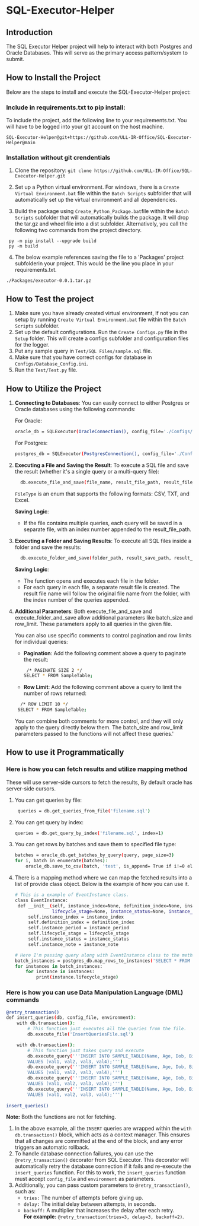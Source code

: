 # SQL-Executor-Helper

## Introduction
The SQL Executor Helper project will help to interact with both Postgres and Oracle Databases. This will serve as the primary access pattern/system to submit.

## How to Install the Project
Below are the steps to install and execute the SQL-Executor-Helper project:

### Include in requirements.txt to pip install:
To include the project, add the following line to your requirements.txt. You will have to be logged into your git account on the host machine.
```
SQL-Executor-Helper@git+https://github.com/ULL-IR-Office/SQL-Executor-Helper@main
```
### Installation without git crendentials
1. Clone the repository:
   ```git clone https://github.com/ULL-IR-Office/SQL-Executor-Helper.git```

2. Set up a Python virtual environment. For windows, there is a `Create Virtual Environment.bat` file within the `Batch Scripts` subfolder that will automatically set up the virtual environment and all dependencies.
3. Build the package using `Create_Python_Package.bat`file within the `Batch Scripts` subfolder that will automatically builds the package. It will drop the tar.gz and wheel file into a dist subfolder. Alternatively, you call the following two commands from the project directory.
```
 py -m pip install --upgrade build
 py -m build
```
4. The below example references saving the file to a 'Packages' project subfolderin your project. This would be the line you place in your requirements.txt.
```
./Packages/executor-0.0.1.tar.gz
```

## How to Test the project
1. Make sure you have already created virtual environment, If not you can setup by running `Create Virtual Environment.bat` file within the `Batch Scripts` subfolder.
2. Set up the default configurations. Run the `Create Configs.py` file in the `Setup` folder. This will create a configs subfolder and configuration files for the logger.
3. Put any sample query in `Test/SQL Files/sample.sql` file.
4. Make sure that you have correct configs for database in `Configs/Database_Config.ini`.
5. Run the `Test/Test.py` file.

## How to Utilize the Project

1.  **Connecting to Databases**: You can easily connect to either Postgres or Oracle databases using the following commands:  
   
    For Oracle:
    
    ```bash
    oracle_db = SQLExecutor(OracleConnection(), config_file='./Configs/Database_Config.ini', environment='test')
    ```
    For Postgres:
    ``` bash
    postgres_db = SQLExecutor(PostgresConnection(), config_file='./Configs/Database_Config.ini', environment='test')
    ```


2.  **Executing a File and Saving the Result**: To execute a SQL file and save the result (whether it's a single query or a multi-query file):

    ```bash
      db.execute_file_and_save(file_name, result_file_path, result_file_type=FileType.CSV)
      ```

    `FileType` is an enum that supports the following formats: CSV, TXT, and Excel.

    **Saving Logic**:

    -   If the file contains multiple queries, each query will be saved in a separate file, with an index number appended to the result_file_path.
3.  **Executing a Folder and Saving Results**: To execute all SQL files inside a folder and save the results:

    ```bash
      db.execute_folder_and_save(folder_path, result_save_path, result_file_type=FileType.CSV)
      ```

    **Saving Logic**:

    -   The function opens and executes each file in the folder.
    -   For each query in each file, a separate result file is created. The result file name will follow the original file name from the folder, with the index number of the queries appended.
4.  **Additional Parameters**: Both execute_file_and_save and execute_folder_and_save allow additional parameters like batch_size and row_limit. These parameters apply to all queries in the given file.

    You can also use specific comments to control pagination and row limits for individual queries:

    -   **Pagination**: Add the following comment above a query to paginate the result:

        ```bash
         /* PAGINATE SIZE 2 */
        SELECT * FROM SampleTable;
         ```

    -   **Row Limit**: Add the following comment above a query to limit the number of rows returned:

       ```bash 
         /* ROW LIMIT 10 */
        SELECT * FROM SampleTable;
      ```

    You can combine both comments for more control, and they will only apply to the query directly below them. The batch_size and row_limit parameters passed to the functions will not affect these queries.'

## How to use it Programmatically

### Here is how you can fetch results and utilize mapping method
These will use server-side cursors to fetch the results, By default oracle has server-side cursors.

1.  You can get queries by file:
     ```bash
      queries = db.get_queries_from_file('filename.sql')
      ```
2.  You can get query by index:
      ```bash
      queries = db.get_query_by_index('filename.sql', index=1)
      ```
3. You can get rows by batches and save them to specified file type:
      ```bash
      batches = oracle_db.get_batches_by_query(query, page_size=3)
      for i, batch in enumerate(batches):
          oracle_db.save_to_csv(batch, 'test', is_append= True if i!=0 else False, include_header=True if i==0 else False)
      ```
4. There is a mapping method where we can map the fetched results into a list of provide class object. Below is the example of how you can use it.
   ```bash
   # This is a example of EventInstance class.
   class EventInstance:
    def __init__(self, instance_index=None, definition_index=None, instance_period=None, 
                 lifecycle_stage=None, instance_status=None, instance_note=None):
        self.instance_index = instance_index
        self.definition_index = definition_index
        self.instance_period = instance_period
        self.lifecycle_stage = lifecycle_stage
        self.instance_status = instance_status
        self.instance_note = instance_note

   # Here I'm passing query along with EventInstance class to the method whill will yeild batches of (list of class objects) for a given page_size.
   batch_instances = postgres_db.map_rows_to_instances('SELECT * FROM event_tracker.event_instances', EventInstance, page_size=5)
   for instances in batch_instances:
       for instance in instances:
           print(instance.lifecycle_stage)
   ```
### Here is how you can use Data Manipulation Language (DML) commands

```bash
@retry_transaction()
def insert_queries(db, config_file, environment):
    with db.transaction():
    	# This function just executes all the queries from the file.
        db.execute_file('InsertQueriesFile.sql')

    with db.transaction():
    	# This function just takes query and execute
        db.execute_query('''INSERT INTO SAMPLE_TABLE(Name, Age, Dob, Bio)
        VALUES (val1, val2, val3, val4);''')
        db.execute_query('''INSERT INTO SAMPLE_TABLE(Name, Age, Dob, Bio)
        VALUES (val1, val2, val3, val4);''')
        db.execute_query('''INSERT INTO SAMPLE_TABLE(Name, Age, Dob, Bio)
        VALUES (val1, val2, val3, val4);''')
        db.execute_query('''INSERT INTO SAMPLE_TABLE(Name, Age, Dob, Bio)
        VALUES (val1, val2, val3, val4);''')
        
insert_queries()
```
**Note:** Both the functions are not for fetching.

1. In the above example, all the `INSERT` queries are wrapped within the `with db.transaction()` block, which acts as a context manager. This ensures that all changes are committed at the end of the block, and any error triggers an automatic rollback.
2. To handle database connection failures, you can use the `@retry_transaction()` decorator from SQL Executor. This decorator will automatically retry the database connection if it fails and re-execute the `insert_queries` function. For this to work, the `insert_queries` function must accept `config_file` and `environment` as parameters.
3. Additionally, you can pass custom parameters to `@retry_transaction()`, such as:
   * `tries:` The number of attempts before giving up.
   * `delay:` The initial delay between attempts, in seconds.
   * `backoff:` A multiplier that increases the delay after each retry.  
**For example:** `@retry_transaction(tries=3, delay=3, backoff=2)`.